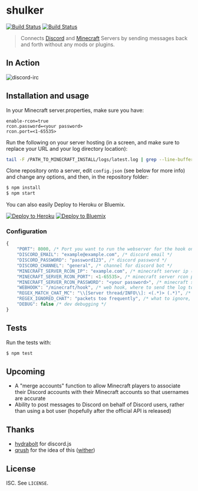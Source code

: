 # shulker

[![Build Status](https://david-dm.org/destruc7i0n/shulker.svg)](https://david-dm.org/destruc7i0n/shulker)
[![Build Status](https://travis-ci.org/destruc7i0n/shulker.svg?branch=master)](https://travis-ci.org/destruc7i0n/shulker)

> Connects [Discord](https://discordapp.com/) and [Minecraft](https://minecraft.net) Servers by sending messages back and forth without any mods or plugins.

## In Action
![discord-irc](http://i.giphy.com/6yj4FRw3XZt6M.gif)

## Installation and usage

In your Minecraft server.properties, make sure you have:
```
enable-rcon=true
rcon.password=<your password>
rcon.port=<1-65535>
```

Run the following on your server hosting (in a screen, and make sure to replace your URL and your log directory location):

``` sh
tail -F /PATH_TO_MINECRAFT_INSTALL/logs/latest.log | grep --line-buffered ": <" | while read x ; do echo -ne $x | curl -X POST -d @- https://YOUR_URL/minecraft/hook ; done
```

Clone repository onto a server, edit ```config.json``` (see below for more info) and change any options, and then, in the repository folder:
```sh
$ npm install
$ npm start
```
You can also easily Deploy to Heroku or Bluemix.

[![Deploy to Heroku](https://www.herokucdn.com/deploy/button.png)](https://heroku.com/deploy)
[![Deploy to Bluemix](https://bluemix.net/deploy/button.png)](https://bluemix.net/deploy?repository=https://github.com/destruc7i0n/shulker)


### Configuration
```js
{
    "PORT": 8000, /* Port you want to run the webserver for the hook on */
    "DISCORD_EMAIL": "example@example.com", /* discord email */
    "DISCORD_PASSWORD": "password123", /* discord password */
    "DISCORD_CHANNEL": "general", /* channel for discord bot */
    "MINECRAFT_SERVER_RCON_IP": "example.com", /* minecraft server ip (make sure you have enabled rcon) */
    "MINECRAFT_SERVER_RCON_PORT": <1-65535>, /* minecraft server rcon port */
    "MINECRAFT_SERVER_RCON_PASSWORD": "<your password>", /* minecraft server rcon password */
    "WEBHOOK": "/minecraft/hook", /* web hook, where to send the log to */
    "REGEX_MATCH_CHAT_MC": "\\[Server thread/INFO\\]: <(.*)> (.*)", /* what to match for chat (best to leave as default) */
    "REGEX_IGNORED_CHAT": "packets too frequently", /* what to ignore, you can put any regex for swear words for example and it will */ be ignored
    "DEBUG": false /* dev debugging */
}
```


## Tests
Run the tests with:
```bash
$ npm test
```

## Upcoming
* A "merge accounts" function to allow Minecraft players to associate their Discord accounts with their Minecraft accounts so that usernames are accurate
* Ability to post messages to Discord on behalf of Discord users, rather than using a bot user (hopefully after the official API is released)

## Thanks
* [hydrabolt](https://github.com/hydrabolt) for discord.js
* [qrush](https://github.com/qrush) for the idea of this ([wither](https://github.com/qrush/wither))

## License

ISC. See `LICENSE`.
